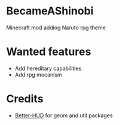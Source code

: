 # BecameAShinobi
Minecraft mod adding Naruto rpg theme

# Wanted features

- Add hereditary capabilities
- Add rpg mecanism

# Credits

- [Better-HUD](https://github.com/mccreery/better-hud) for geom and util packages